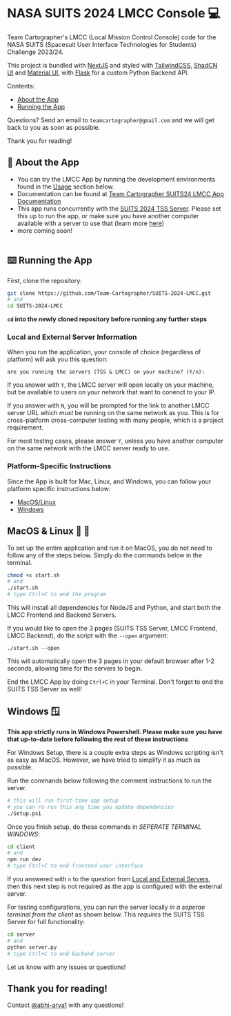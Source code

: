 # NASA SUITS 2024 LMCC Console :computer:

Team Cartographer's LMCC (Local Mission Control Console) code for the NASA SUITS (Spacesuit User Interface Technologies for Students) Challenge 2023/24. <br>

This project is bundled with [NextJS](https://nextjs.org/) and styled with [TailwindCSS](https://tailwindcss.com/), [ShadCN UI](https://ui.shadcn.com/) and [Material UI](https://mui.com/), with [Flask](https://flask.palletsprojects.com/en/3.0.x/) for a custom Python Backend API.

Contents:

- [About the App](#rocket-about-the-app)
- [Running the App](#keyboard-running-the-app)

Questions? Send an email to `teamcartographer@gmail.com` and we will get back to you as soon as possible.

Thank you for reading!

## :rocket: About the App

- You can try the LMCC App by running the development environments found in the [Usage](#earth_americas-usage) section below.
- Documentation can be found at [Team Cartographer SUITS24 LMCC App Documentation](https://drive.google.com/drive/folders/1yhpCCvDxDdY3s0cky-qRmtXiPUFmtyzn?usp=sharing)
- This app runs concurrently with the [SUITS 2024 TSS Server](https://github.com/SUITS-Techteam/TSS_2024). Please set this up to run the app, or make sure you have another computer available with a server to use that (learn more [here](#local-and-external-server-information))
- more coming soon!<br><br>

## :keyboard: Running the App

First, clone the repository:

```bash
git clone https://github.com/Team-Cartographer/SUITS-2024-LMCC.git
# and
cd SUITS-2024-LMCC
```

**`cd` into the newly cloned repository before running any further steps**

### Local and External Server Information

When you run the application, your console of choice (regardless of platform) will ask you this question:

```
are you running the servers (TSS & LMCC) on your machine? (Y/n):
```

If you answer with `Y`, the LMCC server will open locally on your machine, but be available to users on your network that want to conenct to your IP.

If you answer with `N`, you will be prompted for the link to another LMCC server URL which _must_ be running on the same network as you.
This is for cross-platform cross-computer testing with many people, which is a project requirement.

For most testing cases, please answer `Y`, unless you have another computer on the same network with the LMCC server ready to use.

### Platform-Specific Instructions

Since the App is built for Mac, Linux, and Windows, you can follow your platform specific instructions below:

- [MacOS/Linux](#macos--linux-apple-penguin)
- [Windows](#windows-window)

## MacOS & Linux :apple: :penguin:

To set up the entire application and run it on MacOS, you do not need to follow any of the steps below. Simply do the commands below in the terminal.

```bash
chmod +x start.sh
# and
./start.sh
# type Ctrl+C to end the program
```

This will install all dependencies for NodeJS and Python, and start both the LMCC Frontend and Backend Servers.

If you would like to open the 3 pages (SUITS TSS Server, LMCC Frontend, LMCC Backend), do the script with the `--open` argument:

```
./start.sh --open
```

This will automatically open the 3 pages in your default browser after 1-2 seconds, allowing time for the servers to begin.

End the LMCC App by doing `Ctrl+C` in your Terminal. Don't forget to end the SUITS TSS Server as well!

## Windows :window:

**This app strictly runs in Windows Powershell. Please make sure you have that up-to-date before following the rest of these instructions**

For Windows Setup, there is a couple extra steps as Windows scripting isn't as easy as MacOS. However, we have tried to simplify it as much as possible.

Run the commands below following the comment instructions to run the server.

```bash
# this will run first-time app setup
# you can re-run this any time you update dependencies
./Setup.ps1
```

Once you finish setup, do these commands in _SEPERATE TERMINAL WINDOWS_:

```bash
cd client
# and
npm run dev
# type Ctrl+C to end frontend user interface
```

If you answered with `n` to the question from [Local and External Servers](#local-and-external-server-information), then this next step is not required as the app is configured with the external server.

For testing configurations, you can run the server locally _in a seperae terminal from the client_ as shown below. This _requires_ the SUITS TSS Server for full functionality:

```bash
cd server
# and
python server.py
# type Ctrl+C to end backend server
```

Let us know with any issues or questions!

## Thank you for reading!

Contact [@abhi-arya1](https://github.com/abhi-arya1) with any questions!
